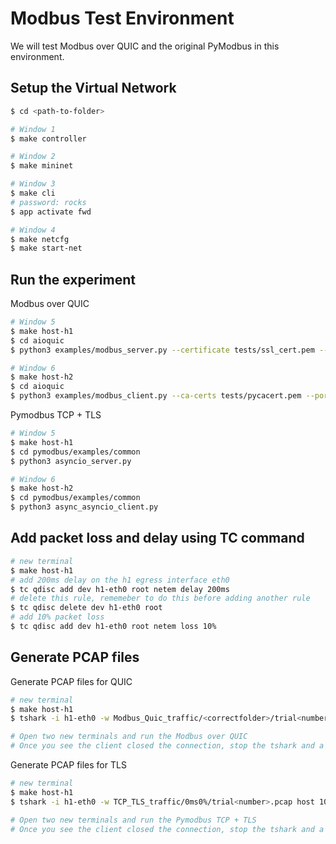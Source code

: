 # Modbus Test Environment

We will test Modbus over QUIC and the original PyModbus in this environment.

## Setup the Virtual Network
```sh
$ cd <path-to-folder>

# Window 1
$ make controller

# Window 2
$ make mininet

# Window 3
$ make cli
# password: rocks
$ app activate fwd

# Window 4
$ make netcfg
$ make start-net
```

## Run the experiment
Modbus over QUIC
```sh
# Window 5
$ make host-h1
$ cd aioquic
$ python3 examples/modbus_server.py --certificate tests/ssl_cert.pem --private-key tests/ssl_key.pem --host 10.0.0.1 --port 502

# Window 6
$ make host-h2
$ cd aioquic
$ python3 examples/modbus_client.py --ca-certs tests/pycacert.pem --port 502 --host 10.0.0.1
```

Pymodbus TCP + TLS
```sh
# Window 5
$ make host-h1
$ cd pymodbus/examples/common
$ python3 asyncio_server.py

# Window 6
$ make host-h2
$ cd pymodbus/examples/common
$ python3 async_asyncio_client.py
```


## Add packet loss and delay using TC command 

```sh
# new terminal
$ make host-h1
# add 200ms delay on the h1 egress interface eth0
$ tc qdisc add dev h1-eth0 root netem delay 200ms
# delete this rule, rememeber to do this before adding another rule
$ tc qdisc delete dev h1-eth0 root 
# add 10% packet loss
$ tc qdisc add dev h1-eth0 root netem loss 10% 
```


## Generate PCAP files 
Generate PCAP files for QUIC
```sh
# new terminal
$ make host-h1
$ tshark -i h1-eth0 -w Modbus_Quic_traffic/<correctfolder>/trial<number>.pcap host 10.0.0.1

# Open two new terminals and run the Modbus over QUIC
# Once you see the client closed the connection, stop the tshark and a pcap file will be added to Modbus_Quic_traffic/0ms0%/ folder 
```

Generate PCAP files for TLS 
```sh
# new terminal
$ make host-h1
$ tshark -i h1-eth0 -w TCP_TLS_traffic/0ms0%/trial<number>.pcap host 10.0.0.1

# Open two new terminals and run the Pymodbus TCP + TLS 
# Once you see the client closed the connection, stop the tshark and a pcap file will be added to TCP_TLS_traffic/0ms0%/ folder 
```

